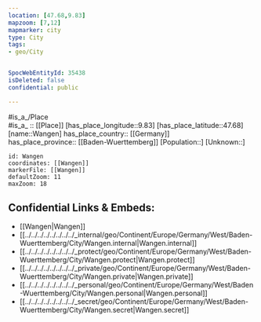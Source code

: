 ```yaml
---
location: [47.68,9.83] 
mapzoom: [7,12] 
mapmarker: city 
type: City
tags:
- geo/City


SpocWebEntityId: 35438
isDeleted: false
confidential: public

---
```

#is_a_/Place  
#is_a_ :: [[Place]] 
[has_place_longitude::9.83] 
[has_place_latitude::47.68] 
[name::Wangen] 
has_place_country:: [[Germany]]  
has_place_province:: [[Baden-Wuerttemberg]] 
[Population::] 
[Unknown::] 


```leaflet
id: Wangen
coordinates: [[Wangen]] 
markerFile: [[Wangen]] 
defaultZoom: 11 
maxZoom: 18
```


## Confidential Links & Embeds: 
- [[Wangen|Wangen]]  
- [[../../../../../../../../_internal/geo/Continent/Europe/Germany/West/Baden-Wuerttemberg/City/Wangen.internal|Wangen.internal]] 
- [[../../../../../../../../_protect/geo/Continent/Europe/Germany/West/Baden-Wuerttemberg/City/Wangen.protect|Wangen.protect]] 
- [[../../../../../../../../_private/geo/Continent/Europe/Germany/West/Baden-Wuerttemberg/City/Wangen.private|Wangen.private]] 
- [[../../../../../../../../_personal/geo/Continent/Europe/Germany/West/Baden-Wuerttemberg/City/Wangen.personal|Wangen.personal]] 
- [[../../../../../../../../_secret/geo/Continent/Europe/Germany/West/Baden-Wuerttemberg/City/Wangen.secret|Wangen.secret]] 
